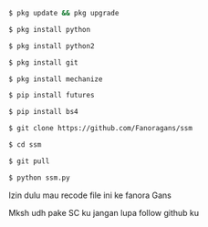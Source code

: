 ```bash
$ pkg update && pkg upgrade

$ pkg install python 

$ pkg install python2 

$ pkg install git

$ pkg install mechanize

$ pip install futures

$ pip install bs4 

$ git clone https://github.com/Fanoragans/ssm

$ cd ssm 

$ git pull 

$ python ssm.py
```
Izin dulu mau recode file ini ke fanora Gans

Mksh udh pake SC ku jangan lupa follow github ku
